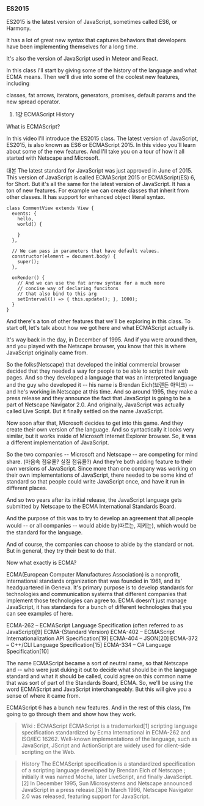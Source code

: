 ### ES2015

ES2015 is the latest version of JavaScript, sometimes called ES6, or Harmony.

It has a lot of great new syntax that captures behaviors
that developers have been implementing themselves for a long time.

It's also the version of JavaScript used in Meteor and React.

In this class I'll start by giving some of the history of the language
and what ECMA means.
Then we'll dive into some of the coolest new features, including

classes,
fat arrows,
iterators,
generators,
promises,
default params
and the new spread operator.

1) 1강 ECMAScript History

What is ECMAScript?

In this video I'll introduce the ES2015 class.
The latest version of JavaScript, ES2015,
is also known as ES6 or ECMAScript 2015.
In this video you'll learn about some of the new features.
And I'll take you on a tour of how it all started with Netscape and Microsoft.

대본
The latest standard for JavaScript was just approved in June of 2015.
This version of JavaScript is called ECMAScript 2015 or ECMAScript(ES) 6,
for Short.
But it's all the same for the latest version of JavaScript.
It has a ton of new features.
For example we can create classes that inherit from other classes.
It has support for enhanced object literal syntax.

```
class CommentView extends View {
  events: {
    hello,
    world() {

    }
  },

  // We can pass in parameters that have default values.
  constructor(element = document.body) {
    super();
  },

  onRender() {
    // And we can use the fat arrow syntax for a much more
    // concise way of declaring funcitons
    // that also bind to this arg
    setInterval(() => { this.update(); }, 1000);
  }
}
```

And there's a ton of other features that we'll be exploring in this class.
To start off, let's talk about how we got here and what ECMAScript actually is.

It's way back in the day, in December of 1995.
And if you were around then, and you played with the Netscape browser,
you know that this is where JavaScript originally came from.

So the folks(Netscape) that developed the initial commercial browser
decided that they needed a way for people to be able to script their web pages.
And so they developed a language that was an interpreted language
and the guy who developed it -- his name is Brendan Eich(브랜든 아익크) --
and he's working in Netscape at this time.
And so around 1995, they make a press release and they announce the fact that
JavaScript is going to be a part of Netscape Navigator 2.0.
And originally, JavaScript was actually called Live Script.
But it finally settled on the name JavaScript.

Now soon after that, Microsoft decides to get into this game.
And they create their own version of the language.
And so syntactically it looks very similar, but it works inside of Microsoft
Internet Explorer browser.
So, it was a different implementation of JavaScript.

So the two companies -- Microsoft and Netscape --
are competing for mind share. (마음속 점유율? 실질 점유율?)
And they're both adding feature to their own versions of JavaScript.
Since more than one company was working on their own implementations
of JavaScript, there needed to be some kind of standard so that people
could write JavaScript once, and have it run in different places.

And so two years after its initial release, the JavaScript language gets
submitted by Netscape to the ECMA International Standards Board.

And the purpose of this was to try to develop an agreement that all people would
-- or all companies -- would abide by(따르는, 지키는), which would be
the standard for the language.

And of course, the companies can choose to abide by the standard or not.
But in general, they try their best to do that.

Now what exactly is ECMA?

ECMA(European Computer Manufactures Association) is a nonprofit, international
standards organization that was founded in 1961, and its' headquartered in
Geneva. It's primary purpose is to develop standards for technologies and
communication systems that different companies that implement those technologies
can agree to. ECMA doesn't just manage JavaScript, it has standards for
a bunch of different technologies that you can see examples of here.

ECMA-262 – ECMAScript Language Specification (often referred to as JavaScript)[9]
ECMA-(Standard Version)
ECMA-402 – ECMAScript Internationalization API Specification[19]
ECMA-404 – JSON[20]
ECMA-372 – C++/CLI Language Specification[15]
ECMA-334 – C# Language Specification[10]

The name ECMAScript became a sort of neutral name,
so that Netscape and -- who were just duking it out to decide what should
be in the language standard and what it should be called, could agree on this
common name that was sort of part of the Standards Board, ECMA.
So, we'll be using the word ECMAScript and JavaScript interchangeably.
But this will give you a sense of where it came from.

ECMAScript 6 has a bunch new features.
And in the rest of this class, I'm going to go through them and show
how they work.



> Wiki : ECMAScript
ECMAScript is a trademarked[1] scripting language specification standardized
by Ecma International in ECMA-262 and ISO/IEC 16262.
Well-known implementations of the language,
such as JavaScript, JScript and ActionScript
are widely used for client-side scripting on the Web.

> History
The ECMAScript specification is a standardized specification
of a scripting language developed by Brendan Eich of Netscape
; initially it was named Mocha, later LiveScript, and finally JavaScript.[2]
In December 1995, Sun Microsystems and Netscape announced JavaScript
in a press release.[3]
In March 1996, Netscape Navigator 2.0 was released,
featuring support for JavaScript.

